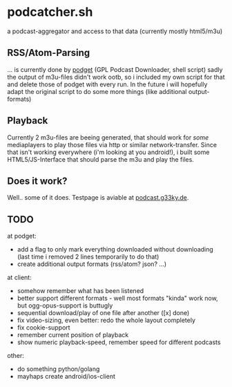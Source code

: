 podcatcher.sh
=============

a podcast-aggregator and access to that data (currently mostly html5/m3u)

## RSS/Atom-Parsing

… is currently done by [podget](http://podget.sourceforge.net/) (GPL Podcast Downloader, shell script)
sadly the output of m3u-files didn't work ootb, so i included my own script for that and delete those of podget with every run.
In the future i will hopefully adapt the original script to do some more things (like additional output-formats)

## Playback

Currently 2 m3u-files are beeing generated, that should work for _some_ mediaplayers to play those files via http or similar network-transfer.
Since that isn't working everywhere (i'm looking at you android!), i built some HTML5/JS-Interface that should parse the m3u and play the files.

## Does it work?

Well.. some of it does. Testpage is aviable at [podcast.g33ky.de](http://podcast.g33ky.de/).

## TODO

at podget:
* add a flag to only mark everything downloaded without downloading (last time i removed 2 lines temporarily to do that)
* create additional output formats (rss/atom? json? ...)

at client:
* somehow remember what has been listened
* better support different formats - well most formats "kinda" work now, but ogg-opus-support is buttugly
* sequential download/play of one file after another ([x] done)
* fix video-sizing, even better: redo the whole layout completely
* fix cookie-support
* remember current position of playback
* show numeric playback-speed, remember speed for different podcasts

other:
* do something python/golang
* mayhaps create android/ios-client
